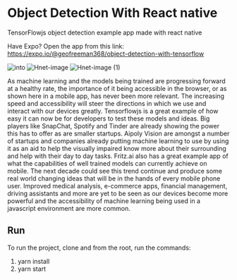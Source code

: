 # Object Detection With React native

TensorFlowjs object detection example app made with react native

Have Expo? Open the app from this link: https://expo.io/@geofreeman368/object-detection-with-tensorflow

![into](https://user-images.githubusercontent.com/63067465/86029979-c8983600-ba2b-11ea-9613-a32101f43926.gif)
![Hnet-image](https://user-images.githubusercontent.com/63067465/86030681-b2d74080-ba2c-11ea-92af-a11e22a7049d.gif)
![Hnet-image (1)](https://user-images.githubusercontent.com/63067465/86030723-c5517a00-ba2c-11ea-91b8-5b551f646eef.gif)

As machine learning and the models being trained are progressing forward at a healthy rate, the importance of it being accessible in the browser, or as shown here in a mobile app, has never been more relevant. The increasing speed and accessibility will steer the directions in which we use and interact with our devices greatly. Tensorflowjs is a great example of how easy it can now be for developers to test these models and ideas.
Big players like SnapChat, Spotify and Tinder are already showing the power this has to offer as are smaller startups. Aipoly Vision are amongst a number of startups and companies already putting machine learning to use by using it as an aid to help the visually impaired know more about their surrounding and help with their day to day tasks. Fritz.ai also has a great example app of what the capabilities of well trained models can currently achieve on mobile.
The next decade could see this trend continue and produce some real world changing ideas that will be in the hands of every mobile phone user. Improved medical analysis, e-commerce apps, financial management, driving assistants and more are yet to be seen as our devices become more powerful and the accessibility of machine learning being used in a javascript environment are more common.

## Run

To run the project, clone and from the root, run the commands:

1. yarn install
2. yarn start
